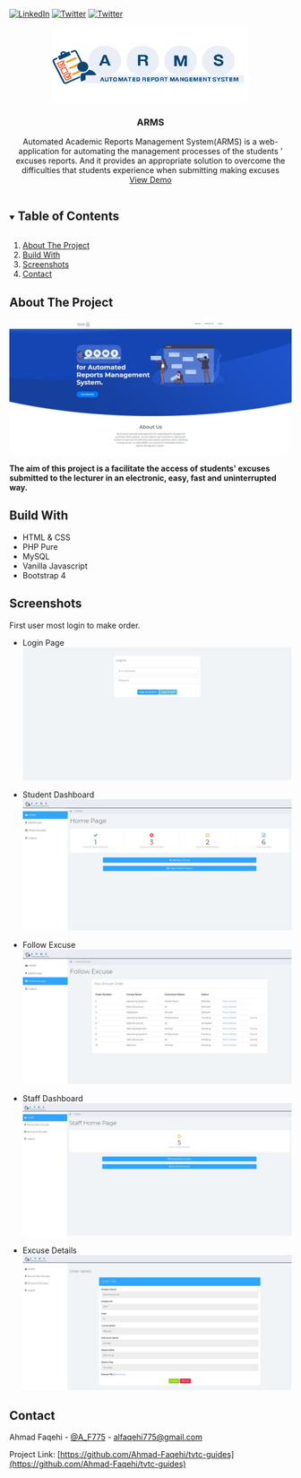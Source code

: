 


[![LinkedIn][linkedin-shield]][linkedin-url]
[![Twitter][twitter-shield]][twittwe-url]
[![Twitter][github-shield]][github-url]



<!-- PROJECT LOGO -->
<p align="center">
   <a href="https://github.com/Ahmad-Faqehi/ARMS">
    <img src="Screenshot/New_Logo_ARMS.png" alt="Logo" width="350" height="135">
  </a> 

  <h3 align="center">ARMS</h3>

  <p align="center">
Automated Academic Reports Management System(ARMS) is a web-application for automating the management processes of the students ’ excuses reports. And it provides an appropriate solution to overcome the difficulties that students experience when submitting making excuses
    <br />
    <a href="https://projects.iahmad.info/ARMS">View Demo</a>
  </p>
</p>



<!-- TABLE OF CONTENTS -->
<details open="open">
  <summary><h2 style="display: inline-block">Table of Contents</h2></summary>
  <ol>
    <li>
      <a href="#about-the-project">About The Project</a>
    </li>
    <li>
      <a href="#build-with">Build With</a>
    </li>
    <li><a href="#usage">Screenshots</a></li>
    <li><a href="#contact">Contact</a></li>
  </ol>
</details>



<!-- ABOUT THE PROJECT -->
## About The Project
![TVTC Guides Home Screen Shot](Screenshot/1.jpg)

**The aim of this project is a facilitate the access of students' excuses submitted to the lecturer in an electronic, easy, fast and uninterrupted way.**
<Br>
<!-- Build With -->
## Build With
* []() HTML & CSS
* []() PHP Pure
* []() MySQL
* []() Vanilla Javascript
* []() Bootstrap 4



<!-- USAGE EXAMPLES -->
## Screenshots
First user most login to make order.


* []() Login Page <br>
![TVTC Guides Home Screen Shot](Screenshot/2.jpg)

* []() Student Dashboard <br>
![TVTC Guides Home Screen Shot](Screenshot/3.jpg)

* []() Follow Excuse <br>
![TVTC Guides Home Screen Shot](Screenshot/4.jpg)

* []() Staff Dashboard <br>
![TVTC Guides Home Screen Shot](Screenshot/5.jpg)

* []() Excuse Details <br>
![TVTC Guides Home Screen Shot](Screenshot/6.jpg)


<!-- CONTACT -->
## Contact

Ahmad Faqehi - [@A_F775](https://twitter.com/A_F775) - alfaqehi775@gmail.com

Project Link: [https://github.com/Ahmad-Faqehi/tvtc-guides](https://github.com/Ahmad-Faqehi/tvtc-guides)


<!-- MARKDOWN LINKS & IMAGES -->
<!-- https://www.markdownguide.org/basic-syntax/#reference-style-links -->
[linkedin-shield]: https://img.shields.io/badge/-LinkedIn-black.svg?style=for-the-badge&logo=linkedin&colorB=555
[linkedin-url]: https://linkedin.com/in/ahmad-faqehi
[twitter-shield]: https://img.shields.io/badge/-twitter-black.svg?style=for-the-badge&logo=twitter&colorB=555
[twittwe-url]: https://twitter.com/A_F775
[github-shield]: https://img.shields.io/badge/-github-black.svg?style=for-the-badge&logo=github&colorB=555
[github-url]: https://github.com/Ahmad-Faqehi
